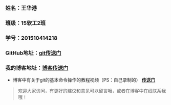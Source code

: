### 姓名：王华港
### 班级：15软工2班
### 学号：201510414218
### GitHub地址：[git传送门](https://github.com/WangHuagang)
### 我的博客地址：[博客传送门](http://blog.54whg.cn)
- 博客中有关于git的基本命令操作的教程视频（PS：自己录制的） <b>[传送门](http://blog.54whg.cn/2018/04/01/gitLearnMovie/)</b>
>欢迎大家访问，有更好的建议和意见可以留言哦，或者在博客中在线联系我哦！